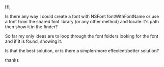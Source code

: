 Hi,

Is there any way I could create a font with NSFont fontWithFontName or use a font from the shared font library (or any other method) and locate it's path then show it in the finder?

So far my only ideas are to loop through the font folders looking for the font and if it is found, showing it.

Is that the best solution, or is there a simpler/more effecient/better solution?

thanks
